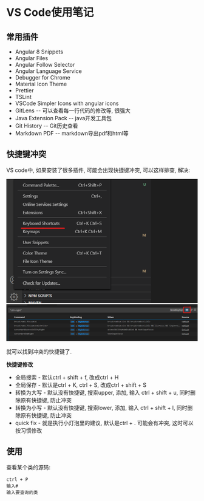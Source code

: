 # VS Code使用笔记

## 常用插件

* Angular 8 Snippets
* Angular Files
* Angular Follow Selector
* Angular Language Service
* Debugger for Chrome
* Material Icon Theme
* Prettier
* TSLint
* VSCode Simpler Icons with angular icons
* GitLens -- 可以查看每一行代码的修改等, 很强大
* Java Extension Pack -- java开发工具包
* Git History -- Git历史查看
* Markdown PDF -- markdown导出pdf和html等

## 快捷键冲突

VS code中, 如果安装了很多插件, 可能会出现快捷键冲突, 可以这样排查, 解决:

![image](./vscode/vscode_keyboard0.png)
![image](./vscode/vscode_keyboard1.png)

就可以找到冲突的快捷键了.

**快捷键修改**

* 全局搜索 - 默认ctrl + shift + f, 改成ctrl + H
* 全局保存 - 默认是ctrl + K, ctrl + S, 改成ctrl + shift + S
* 转换为大写 - 默认没有快捷键, 搜索upper, 添加, 输入 ctrl + shift + u, 同时删除原有快捷键, 防止冲突
* 转换为小写 - 默认没有快捷键, 搜索lower, 添加, 输入 ctrl + shift + l, 同时删除原有快捷键, 防止冲突
* quick fix - 就是执行小灯泡里的建议, 默认是ctrl + .  可能会有冲突, 这时可以按习惯修改

## 使用

查看某个类的源码:
```
ctrl + P
输入#
输入要查询的类
```